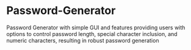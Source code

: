 # Password-Generator
Password Generator with simple GUI and features providing users with options to control password length, special character inclusion, and numeric characters, resulting in robust password generation
